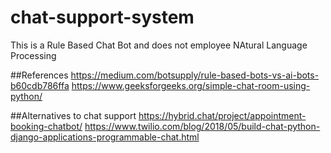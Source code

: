 # chat-support-system
This is a Rule Based Chat Bot and does not employee NAtural Language Processing

##References 
https://medium.com/botsupply/rule-based-bots-vs-ai-bots-b60cdb786ffa
https://www.geeksforgeeks.org/simple-chat-room-using-python/

##Alternatives to chat support
https://hybrid.chat/project/appointment-booking-chatbot/
https://www.twilio.com/blog/2018/05/build-chat-python-django-applications-programmable-chat.html
